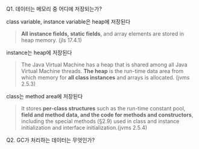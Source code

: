 Q1. 데이터는 메모리 중 어디에 저장되는가?

class variable, instance variable은 heap에 저장된다
> **All instance fields, static fields**, and array elements are stored in heap memory. (jls 17.4.1)

instance는 heap에 저장된다
> The Java Virtual Machine has a heap that is shared among all Java Virtual Machine threads. **The heap** is the run-time data area from which memory for **all class instances** and arrays is allocated. (jvms 2.5.3)

class는 method area에 저장된다
> It stores **per-class structures** such as the run-time constant pool, **field and method data, and the code for methods and constructors**, including the special methods (§2.9) used in class and instance initialization and interface initialization.(jvms 2.5.4)

Q2. GC가 처리하는 데이터는 무엇인가?

